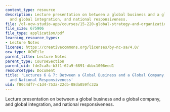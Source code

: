 ```yaml
---
content_type: resource
description: Lecture presentation on between a global business and a global company,
  and global integration, and national responsiveness.
file: /ol-ocw-studio-app/courses/15-220-global-strategy-and-organization-spring-2012/f80c4df7c1d4753a22cb08da059fc32a_MIT15_220S12_lec06-07.pdf
file_size: 675906
file_type: application/pdf
learning_resource_types:
- Lecture Notes
license: https://creativecommons.org/licenses/by-nc-sa/4.0/
ocw_type: OCWFile
parent_title: Lecture Notes
parent_type: CourseSection
parent_uid: fde2ca8c-b3f1-62a9-6891-dbbc1006eed1
resourcetype: Document
title: 'Lectures 6 & 7: Between a Global Business and a Global Company; Global Integration
  and National Responsiveness'
uid: f80c4df7-c1d4-753a-22cb-08da059fc32a
---
```

Lecture presentation on between a global business and a global company, and global integration, and national responsiveness.